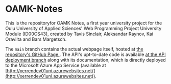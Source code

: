 # OAMK-Notes


This is the repositoryfor OAMK Notes, a first year university project for the Oulu University of Applied Sciences' Web Programming Project University Module (ID00CS43), created by Tavis Sinclair, Aleksandar Raynov, Kai Oraviita and Bars Margetsch.

The `main` branch contains the actual webpage itself, hosted at [the repository's GitHub Page.](https://xerren09.github.io/OAMK-Notes/).
The API's upt-to-date code is available [at the API deployment branch](https://github.com/Xerren09/OAMK-Notes/tree/BarsBranch-API) along with its documentation, which is directly deployed to the Microsoft Azure App Service (available at [http://xerrendev01uni.azurewebsites.net/](http://xerrendev01uni.azurewebsites.net)).
